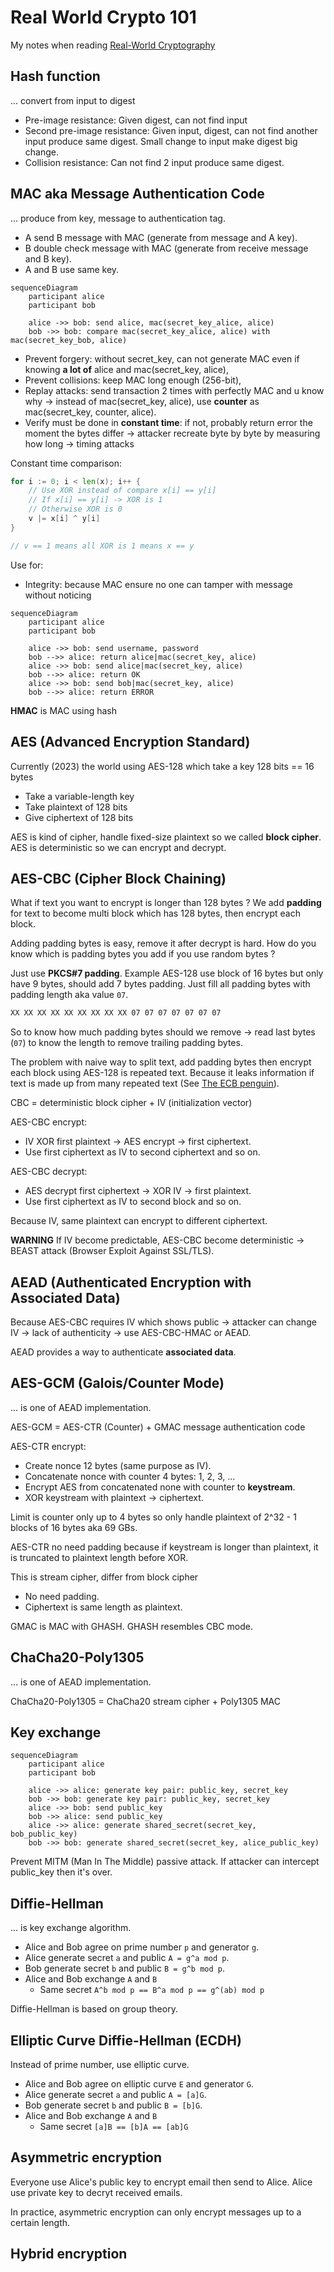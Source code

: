 # Real World Crypto 101

My notes when reading
[Real-World Cryptography](https://www.manning.com/books/real-world-cryptography)

## **Hash** function

... convert from input to digest

- Pre-image resistance: Given digest, can not find input
- Second pre-image resistance: Given input, digest, can not find another input
  produce same digest. Small change to input make digest big change.
- Collision resistance: Can not find 2 input produce same digest.

## **MAC** aka Message Authentication Code

... produce from key, message to authentication tag.

- A send B message with MAC (generate from message and A key).
- B double check message with MAC (generate from receive message and B key).
- A and B use same key.

```mermaid
sequenceDiagram
    participant alice
    participant bob

    alice ->> bob: send alice, mac(secret_key_alice, alice)
    bob ->> bob: compare mac(secret_key_alice, alice) with mac(secret_key_bob, alice)
```

- Prevent forgery: without secret_key, can not generate MAC even if knowing **a
  lot of** alice and mac(secret_key, alice),
- Prevent collisions: keep MAC long enough (256-bit),
- Replay attacks: send transaction 2 times with perfectly MAC and u know why ->
  instead of mac(secret_key, alice), use **counter** as mac(secret_key, counter,
  alice).
- Verify must be done in **constant time**: if not, probably return error the
  moment the bytes differ -> attacker recreate byte by byte by measuring how
  long -> timing attacks

Constant time comparison:

```go
for i := 0; i < len(x); i++ {
    // Use XOR instead of compare x[i] == y[i]
    // If x[i] == y[i] -> XOR is 1
    // Otherwise XOR is 0
    v |= x[i] ^ y[i]
}

// v == 1 means all XOR is 1 means x == y
```

Use for:

- Integrity: because MAC ensure no one can tamper with message without noticing

```mermaid
sequenceDiagram
    participant alice
    participant bob

    alice ->> bob: send username, password
    bob -->> alice: return alice|mac(secret_key, alice)
    alice ->> bob: send alice|mac(secret_key, alice)
    bob -->> alice: return OK
    alice ->> bob: send bob|mac(secret_key, alice)
    bob -->> alice: return ERROR
```

**HMAC** is MAC using hash

## AES (Advanced Encryption Standard)

Currently (2023) the world using AES-128 which take a key 128 bits == 16 bytes

- Take a variable-length key
- Take plaintext of 128 bits
- Give ciphertext of 128 bits

AES is kind of cipher, handle fixed-size plaintext so we called **block
cipher**. AES is deterministic so we can encrypt and decrypt.

## AES-CBC (Cipher Block Chaining)

What if text you want to encrypt is longer than 128 bytes ? We add **padding**
for text to become multi block which has 128 bytes, then encrypt each block.

Adding padding bytes is easy, remove it after decrypt is hard. How do you know
which is padding bytes you add if you use random bytes ?

Just use **PKCS#7 padding**. Example AES-128 use block of 16 bytes but only have
9 bytes, should add 7 bytes padding. Just fill all padding bytes with padding
length aka value `07`.

```txt
XX XX XX XX XX XX XX XX XX 07 07 07 07 07 07 07
```

So to know how much padding bytes should we remove -> read last bytes (`07`) to
know the length to remove trailing padding bytes.

The problem with naive way to split text, add padding bytes then encrypt each
block using AES-128 is repeated text. Because it leaks information if text is
made up from many repeated text (See
[The ECB penguin](https://words.filippo.io/the-ecb-penguin/)).

CBC = deterministic block cipher + IV (initialization vector)

AES-CBC encrypt:

- IV XOR first plaintext -> AES encrypt -> first ciphertext.
- Use first ciphertext as IV to second ciphertext and so on.

AES-CBC decrypt:

- AES decrypt first ciphertext -> XOR IV -> first plaintext.
- Use first ciphertext as IV to second block and so on.

Because IV, same plaintext can encrypt to different ciphertext.

**WARNING** If IV become predictable, AES-CBC become deterministic -> BEAST
attack (Browser Exploit Against SSL/TLS).

## AEAD (Authenticated Encryption with Associated Data)

Because AES-CBC requires IV which shows public -> attacker can change IV -> lack
of authenticity -> use AES-CBC-HMAC or AEAD.

AEAD provides a way to authenticate **associated data**.

## AES-GCM (Galois/Counter Mode)

... is one of AEAD implementation.

AES-GCM = AES-CTR (Counter) + GMAC message authentication code

AES-CTR encrypt:

- Create nonce 12 bytes (same purpose as IV).
- Concatenate nonce with counter 4 bytes: 1, 2, 3, ...
- Encrypt AES from concatenated none with counter to **keystream**.
- XOR keystream with plaintext -> ciphertext.

Limit is counter only up to 4 bytes so only handle plaintext of 2^32 - 1 blocks
of 16 bytes aka 69 GBs.

AES-CTR no need padding because if keystream is longer than plaintext, it is
truncated to plaintext length before XOR.

This is stream cipher, differ from block cipher

- No need padding.
- Ciphertext is same length as plaintext.

GMAC is MAC with GHASH. GHASH resembles CBC mode.

## ChaCha20-Poly1305

... is one of AEAD implementation.

ChaCha20-Poly1305 = ChaCha20 stream cipher + Poly1305 MAC

## Key exchange

```mermaid
sequenceDiagram
    participant alice
    participant bob

    alice ->> alice: generate key pair: public_key, secret_key
    bob ->> bob: generate key pair: public_key, secret_key
    alice ->> bob: send public_key
    bob ->> alice: send public_key
    alice ->> alice: generate shared_secret(secret_key, bob_public_key)
    bob ->> bob: generate shared_secret(secret_key, alice_public_key)
```

Prevent MITM (Man In The Middle) passive attack. If attacker can intercept
public_key then it's over.

## Diffie-Hellman

... is key exchange algorithm.

- Alice and Bob agree on prime number `p` and generator `g`.
- Alice generate secret `a` and public `A = g^a mod p`.
- Bob generate secret `b` and public `B = g^b mod p`.
- Alice and Bob exchange `A` and `B`
  - Same secret `A^b mod p == B^a mod p == g^(ab) mod p`

Diffie-Hellman is based on group theory.

## Elliptic Curve Diffie-Hellman (ECDH)

Instead of prime number, use elliptic curve.

- Alice and Bob agree on elliptic curve `E` and generator `G`.
- Alice generate secret `a` and public `A = [a]G`.
- Bob generate secret `b` and public `B = [b]G`.
- Alice and Bob exchange `A` and `B`
  - Same secret `[a]B == [b]A == [ab]G`

## Asymmetric encryption

Everyone use Alice's public key to encrypt email then send to Alice. Alice use
private key to decryt received emails.

In practice, asymmetric encryption can only encrypt messages up to a certain
length.

## Hybrid encryption
